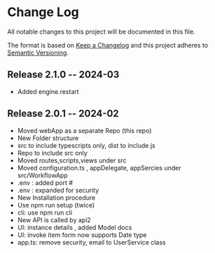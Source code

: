 # Change Log
All notable changes to this project will be documented in this file.

The format is based on [Keep a Changelog](http://keepachangelog.com/)
and this project adheres to [Semantic Versioning](http://semver.org/).

<!---
your comment goes here
and here
## [Unreleased]
### Added

### Changed
-->
## Release 2.1.0 -- 2024-03
- Added engine.restart

## Release 2.0.1 -- 2024-02
- Moved webApp as a separate Repo (this repo)
- New Folder structure
- src to include typescripts only, dist to include js
- Repo to include src only
- Moved routes,scripts,views under src
- Moved configuration.ts , appDelegate, appSercies under src/WorkflowApp
- .env : added port #
- .env : expanded for security
- New Installation procedure
- Use npm run setup (twice)
- cli: use npm run cli
- New API is called by api2
- UI: instance details , added Model docs
- UI: invoke item form now supports Date type
- app.ts: remove security, email to UserService class


